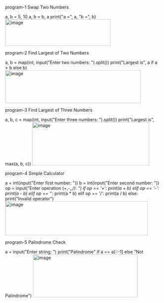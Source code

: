 program-1
Swap Two Numbers

a, b = 5, 10
a, b = b, a
print("a =", a, "b =", b)
<img width="340" height="86" alt="image" src="https://github.com/user-attachments/assets/000fb050-a2f4-469f-b7c3-60c72b159620" />

program-2
Find Largest of Two Numbers

a, b = map(int, input("Enter two numbers: ").split())
print("Largest is", a if a > b else b)
<img width="437" height="106" alt="image" src="https://github.com/user-attachments/assets/2dd3f96a-8c34-493b-96d0-83bdc1310d7b" />

program-3
Find Largest of Three Numbers

a, b, c = map(int, input("Enter three numbers: ").split())
print("Largest is", max(a, b, c))
<img width="378" height="140" alt="image" src="https://github.com/user-attachments/assets/9489cf23-b251-4ad0-956e-f52aa7fa0848" />

program-4
Simple Calculator

a = int(input("Enter first number: "))
b = int(input("Enter second number: "))
op = input("Enter operation (+,-,*,/): ")
if op == '+': print(a + b)
elif op == '-': print(a - b)
elif op == '*': print(a * b)
elif op == '/': print(a / b)
else: print("Invalid operator")
<img width="460" height="110" alt="image" src="https://github.com/user-attachments/assets/510a4b8b-58b1-4c5a-b45e-d2858b7f03e1" />

program-5
Palindrome Check

a = input("Enter string: ")
print("Palindrome" if a == a[::-1] else "Not Palindrome")
<img width="337" height="139" alt="image" src="https://github.com/user-attachments/assets/ad4f5767-2462-42e5-9939-9c338cd88727" />





